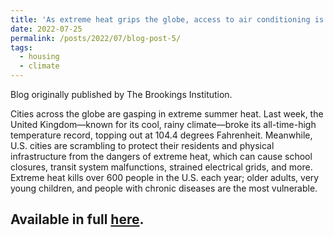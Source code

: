 ```yaml
---
title: 'As extreme heat grips the globe, access to air conditioning is an urgent public health issue'
date: 2022-07-25
permalink: /posts/2022/07/blog-post-5/
tags:
  - housing
  - climate
---
```


Blog originally published by The Brookings Institution.

Cities across the globe are gasping in extreme summer heat. Last week, the United Kingdom—known for its cool, rainy climate—broke its all-time-high temperature record, topping out at 104.4 degrees Fahrenheit. Meanwhile, U.S. cities are scrambling to protect their residents and physical infrastructure from the dangers of extreme heat, which can cause school closures, transit system malfunctions, strained electrical grids, and more. Extreme heat kills over 600 people in the U.S. each year; older adults, very young children, and people with chronic diseases are the most vulnerable. 

Available in full [here](https://www.brookings.edu/articles/as-extreme-heat-grips-the-globe-access-to-air-conditioning-is-an-urgent-public-health-issue/).
------
